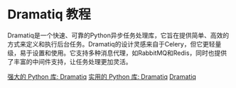 # Dramatiq 教程

<show-structure depth="2"/>

Dramatiq是一个快速、可靠的Python异步任务处理库，它旨在提供简单、高效的方式来定义和执行后台任务。Dramatiq的设计灵感来自于Celery，但它更轻量级，易于设置和使用。它支持多种消息代理，如RabbitMQ和Redis，同时也提供了丰富的中间件支持，让任务处理更加灵活。

<seealso>
<category ref="ref_docs">
    <a href="https://mp.weixin.qq.com/s/AlB1oTmVyP-FaXu-QECzPw">强大的 Python 库: Dramatiq</a>
    <a href="https://mp.weixin.qq.com/s/jGPqU78vDeAB-mK3r3fIMA">实用的 Python 库: Dramatiq</a>
</category>
<category ref="ref_github">
    <a href="https://github.com/Bogdanp/dramatiq">Dramatiq</a>
</category>
<category ref="ref_issues">
</category>
<category ref="ref_hf">
</category>
<category ref="ref_ms">
</category>
</seealso>